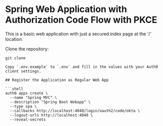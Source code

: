 # Spring Web Application with Authorization Code Flow with PKCE

This is a basic web application with just a secured index page at the '/' location.


Clone the repository:

```shell
git clone 

Copy `.env.example` to `.env` and fill in the values with your Auth0 client settings.

## Register the Application as Regular Web App

```shell
auth0 apps create \
  --name "Spring MVC" \
  --description "Spring Boot Webapp" \
  --type spa \
  --callbacks http://localhost:4040/login/oauth2/code/okta \
  --logout-urls http://localhost:4040 \
  --reveal-secrets
```

